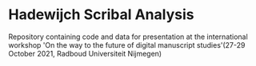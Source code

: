 # Hadewijch Scribal Analysis

Repository containing code and data for presentation at the international workshop 'On the way to the future of digital manuscript studies'(27-29 October 2021, Radboud Universiteit Nijmegen)
